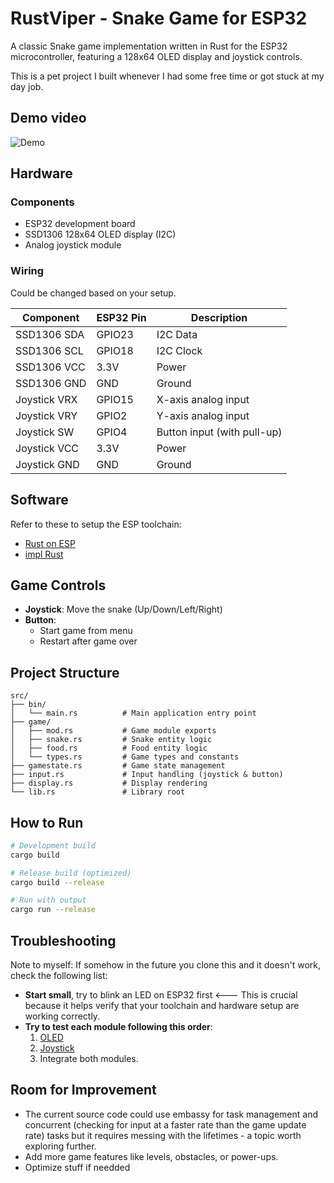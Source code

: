 # RustViper - Snake Game for ESP32 

A classic Snake game implementation written in Rust for the ESP32 microcontroller, featuring a 128x64 OLED display and joystick controls.

This is a pet project I built whenever I had some free time or got stuck at my day job.

## Demo video

![Demo](https://github.com/user-attachments/assets/5fb0b047-d07d-487c-b3b9-d9bd26f1c59c)


## Hardware 

### Components
- ESP32 development board
- SSD1306 128x64 OLED display (I2C)
- Analog joystick module

### Wiring
Could be changed based on your setup.

| Component | ESP32 Pin | Description |
|-----------|-----------|-------------|
| SSD1306 SDA | GPIO23 | I2C Data |
| SSD1306 SCL | GPIO18 | I2C Clock |
| SSD1306 VCC | 3.3V | Power |
| SSD1306 GND | GND | Ground |
| Joystick VRX | GPIO15 | X-axis analog input |
| Joystick VRY | GPIO2 | Y-axis analog input |
| Joystick SW | GPIO4 | Button input (with pull-up) |
| Joystick VCC | 3.3V | Power |
| Joystick GND | GND | Ground |

## Software
Refer to these to setup the ESP toolchain:
- [Rust on ESP](https://docs.espressif.com/projects/rust/book/introduction.html)
- [impl Rust](https://esp32.implrust.com/) 

## Game Controls

- **Joystick**: Move the snake (Up/Down/Left/Right)
- **Button**: 
  - Start game from menu
  - Restart after game over

## Project Structure

```
src/
├── bin/
│   └── main.rs          # Main application entry point
├── game/
│   ├── mod.rs           # Game module exports
│   ├── snake.rs         # Snake entity logic
│   ├── food.rs          # Food entity logic
│   └── types.rs         # Game types and constants
├── gamestate.rs         # Game state management
├── input.rs             # Input handling (joystick & button)
├── display.rs           # Display rendering
└── lib.rs               # Library root
```

## How to Run

```bash
# Development build
cargo build

# Release build (optimized)
cargo build --release

# Run with output
cargo run --release
```

## Troubleshooting

Note to myself: If somehow in the future you clone this and it doesn't work, check the following list:
-   **Start small**, try to blink an LED on ESP32 first <--- This is crucial because it helps verify that your toolchain and hardware setup are working correctly.
-   **Try to test each module following this order**:
    1. [OLED](https://esp32.implrust.com/oled/index.html)
    2. [Joystick](https://esp32.implrust.com/joystick/index.html)
    3. Integrate both modules.

## Room for Improvement

- The current source code could use embassy for task management and concurrent (checking for input at a faster rate than the game update rate) tasks but it requires messing with the lifetimes - a topic worth exploring further.
- Add more game features like levels, obstacles, or power-ups.
- Optimize stuff if needded